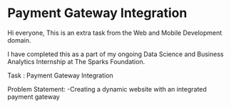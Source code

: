 # Payment Gateway Integration

Hi everyone,
This is an extra task from the Web and Mobile Development domain.

I have completed this as a part of my ongoing Data Science and Business Analytics Internship at The Sparks Foundation.

Task : Payment Gateway Integration

Problem Statement:
-Creating a dynamic website with an integrated payment gateway



